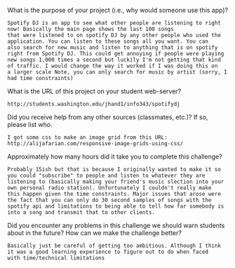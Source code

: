 What is the purpose of your project (i.e., why would someone use this app)?

	Spotify DJ is an app to see what other people are listening to right now! Basically the main page shows the last 100 songs
	that were listened to on spotify DJ by any other people who used the application. You can listen to these songs all you want. You can
	also search for new music and listen to anything that is on spotify right from Spotify DJ. This could get annoying if people were playing
	new songs 1,000 times a second but luckily I'm not getting that kind of traffic. I would change the way it worked if I was doing this on
	a larger scale Note, you can only search for music by artist (sorry, I had time constraints)

What is the URL of this project on your student web-server?
	
	http://students.washington.edu/jhand1/info343/spotifydj

Did you receive help from any other sources (classmates, etc.)? If so, please list who.

	I got some css to make an image grid from this URL: http://alijafarian.com/responsive-image-grids-using-css/ 

Approximately how many hours did it take you to complete this challenge?

	Probably 15ish but that is because I originally wanted to make it so you could "subscribe" to people and listen to whatever they are
	listening to (basically making your friend's music slection into your own personal radio station). Unfortunately I couldn't really make
	this happen given the time constraints. Major issues that arose were the fact that you can only do 30 second samples of songs with the
	spotify api and limitations to being able to tell how far somebody is into a song and transmit that to other clients.

Did you encounter any problems in this challenge we should warn students about in the future? How can we make the challenge better?

	Basically just be careful of getting too ambitious. Although I think it was a good learning experience to figure out to do when faced
	with time/technical limitations